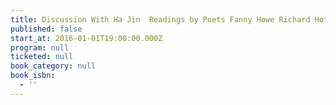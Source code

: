 ```yaml
---
title: Discussion With Ha Jin  Readings by Poets Fanny Howe Richard Hoffman  Lloyd Schwartz
published: false
start_at: 2016-01-01T19:00:00.000Z
program: null
ticketed: null
book_category: null
book_isbn:
  - ''
---
```

